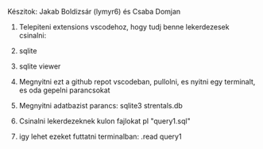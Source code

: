 Készitok: Jakab Boldizsár (lymyr6) és Csaba Domjan


1. Telepiteni extensions vscodehoz, hogy tudj benne lekerdezesek csinalni:
  1. sqlite
  2. sqlite viewer


2. Megnyitni ezt a github repot vscodeban, pullolni, es nyitni egy terminalt, es oda gepelni parancsokat
3. Megnyitni adatbazist parancs:       sqlite3 strentals.db
4. Csinalni lekerdezeknek kulon fajlokat pl "query1.sql"
5. igy lehet ezeket futtatni terminalban:     .read query1
